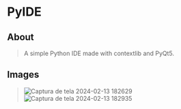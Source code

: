 # PyIDE

## About
> A simple Python IDE made with contextlib and PyQt5.

## Images
> ![Captura de tela 2024-02-13 182629](https://github.com/docafavarato/movie-db/assets/98183878/3d5ce204-4006-4ce4-a156-8c8e16c9c94d)
> ![Captura de tela 2024-02-13 182935](https://github.com/docafavarato/movie-db/assets/98183878/113332d1-ecca-4e96-b331-c55705e942da)
